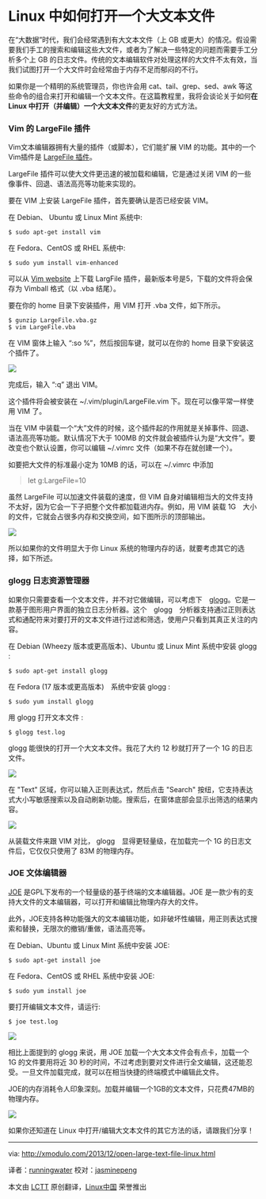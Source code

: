 Linux 中如何打开一个大文本文件
================================================================================
在“大数据”时代，我们会经常遇到有大文本文件（上 GB 或更大）的情况。假设需要我们手工的搜索和编辑这些大文件，或者为了解决一些特定的问题而需要手工分析多个上 GB 的日志文件。传统的文本编辑软件对处理这样的大文件不太有效，当我们试图打开一个大文件时会经常由于内存不足而郁闷的不行。

如果你是一个精明的系统管理员，你也许会用 cat、tail、grep、sed、awk 等这些命令的组合来打开和编辑一个文本文件。在这篇教程里，我将会谈论关于如何**在 Linux 中打开（并编辑）一个大文本文件**的更友好的方式方法。

### Vim 的 LargeFile 插件 ###

Vim文本编辑器拥有大量的插件（或脚本），它们能扩展 VIM 的功能。其中的一个Vim插件是 [LargeFile 插件][1]。

LargeFile 插件可以使大文件更迅速的被加载和编辑，它是通过关闭 VIM 的一些像事件、回退、语法高亮等功能来实现的。

要在 VIM 上安装 LargeFile 插件，首先要确认是否已经安装 VIM。

在 Debian、 Ubuntu 或 Linux Mint 系统中:

    $ sudo apt-get install vim 

在 Fedora、CentOS 或 RHEL 系统中:

    $ sudo yum install vim-enhanced 

可以从 [Vim website][1] 上下载 LargFile 插件，最新版本号是5，下载的文件将会保存为 Vimball 格式（以 .vba 结尾）。

要在你的 home 目录下安装插件，用 VIM 打开 .vba 文件，如下所示。

    $ gunzip LargeFile.vba.gz
    $ vim LargeFile.vba 

在 VIM 窗体上输入 “:so %”，然后按回车键，就可以在你的 home 目录下安装这个插件了。

![](http://farm3.staticflickr.com/2805/11313669824_335e73ebb8_z.jpg)

完成后，输入 “:q” 退出 VIM。

这个插件将会被安装在 ~/.vim/plugin/LargeFile.vim 下。现在可以像平常一样使用 VIM 了。

当在 VIM 中装载一个“大”文件的时候，这个插件起的作用就是关掉事件、回退、语法高亮等功能。默认情况下大于 100MB 的文件就会被插件认为是“大文件”。要改变也个默认设置，你可以编辑 ~/.vimrc 文件（如果不存在就创建一个）。

如要把大文件的标准最小定为 10MB 的话，可以在 ~/.vimrc 中添加

> let g:LargeFile=10

虽然 LargeFile 可以加速文件装载的速度，但 VIM 自身对编辑相当大的文件支持不太好，因为它会一下子把整个文件都加载进内存。例如，用 VIM 装载 1G　大小的文件，它就会占很多内存和交换空间，如下图所示的顶部输出。

![](http://farm6.staticflickr.com/5519/11313640366_0064c698ac_z.jpg)

所以如果你的文件明显大于你 Linux 系统的物理内存的话，就要考虑其它的选择，如下所述。

### glogg 日志资源管理器 ###

如果你只需要查看一个文本文件，并不对它做编辑，可以考虑下　[glogg][2]。它是一款基于图形用户界面的独立日志分析器。这个　glogg　分析器支持通过正则表达式和通配符来对要打开的文本文件进行过滤和筛选，使用户只看到其真正关注的内容。

在 Debian (Wheezy 版本或更高版本)、Ubuntu 或 Linux Mint 系统中安装 glogg :　

    $ sudo apt-get install glogg 

在 Fedora (17 版本或更高版本)　系统中安装 glogg :

    $ sudo yum install glogg 

用 glogg 打开文本文件 :

    $ glogg test.log 

glogg 能很快的打开一个大文本文件。我花了大约 12 秒就打开了一个 1G 的日志文件。

![](http://farm8.staticflickr.com/7354/11313640286_4ebee2b959_z.jpg)

在 "Text" 区域，你可以输入正则表达式，然后点击 "Search" 按纽，它支持表达式大小写敏感搜索以及自动刷新功能。搜索后，在窗体底部会显示出筛选的结果内容。

![](http://farm3.staticflickr.com/2851/11313594455_d57c700c4b_z.jpg)

从装载文件来跟 VIM 对比， glogg　显得更轻量级，在加载完一个 1G 的日志文件后，它仅仅只使用了 83M 的物理内存。

### JOE 文体编辑器 ###

[JOE][3] 是GPL下发布的一个轻量级的基于终端的文本编辑器。JOE 是一款少有的支持大文件的文本编辑器，可以打开和编辑比物理内存大的文件。

此外，JOE支持各种功能强大的文本编辑功能，如非破坏性编辑，用正则表达式搜索和替换，无限次的撤销/重做，语法高亮等。

在 Debian、Ubuntu 或 Linux Mint 系统中安装 JOE:

    $ sudo apt-get install joe 

在 Fedora、CentOS 或 RHEL 系统中安装 JOE:

    $ sudo yum install joe 

要打开编辑文本文件，请运行:

    $ joe test.log 

![](http://farm4.staticflickr.com/3684/11317402126_406058bf78_z.jpg)

相比上面提到的 glogg 来说，用 JOE 加载一个大文本文件会有点卡，加载一个 1G 的文件要用将近 30 秒的时间，不过考虑到要对文件进行全文编辑，这还能忍受。一旦文件加载完成，就可以在相当快捷的终端模式中编辑此文件。

JOE的内存消耗令人印象深刻。加载并编辑一个1GB的文本文件，只花费47MB的物理内存。

![](http://farm4.staticflickr.com/3728/11317483233_2017b5878b_z.jpg)

如果你还知道在 Linux 中打开/编辑大文本文件的其它方法的话，请跟我们分享！

--------------------------------------------------------------------------------

via: http://xmodulo.com/2013/12/open-large-text-file-linux.html

译者：[runningwater](https://github.com/runningwater) 校对：[jasminepeng](https://github.com/jasminepeng)

本文由 [LCTT](https://github.com/LCTT/TranslateProject) 原创翻译，[Linux中国](http://linux.cn/) 荣誉推出

[1]:http://www.vim.org/scripts/script.php?script_id=1506
[2]:http://glogg.bonnefon.org/
[3]:http://joe-editor.sourceforge.net/
